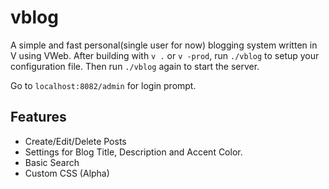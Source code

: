 # vblog

A simple and fast personal(single user for now) blogging system written in V using VWeb.
After building with `v .` or `v -prod`, run `./vblog` to setup your configuration file. Then run `./vblog` again to start the server.

Go to `localhost:8082/admin` for login prompt.

## Features
- Create/Edit/Delete Posts
- Settings for Blog Title, Description and Accent Color.
- Basic Search
- Custom CSS (Alpha)
